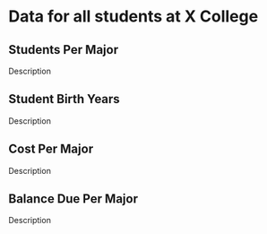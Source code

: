 # Data for all students at X College

## Students Per Major
<p> Description </p>

## Student Birth Years

<p> Description </p>

## Cost Per Major

<p> Description </p>

## Balance Due Per Major

<p> Description </p>
